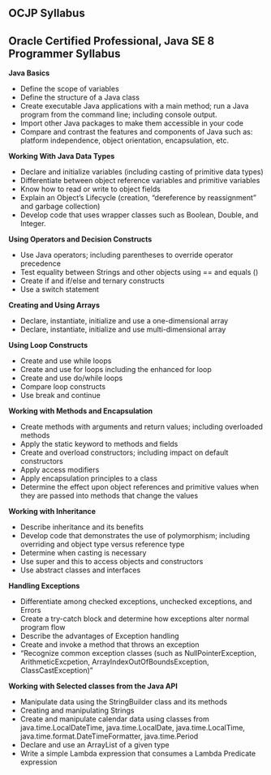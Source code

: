 <html>
  <body>
    <h2>OCJP Syllabus</h2>
    <div class="entry">
								<h2><span id="trackTitle">Oracle Certified Professional, Java SE 8 Programmer Syllabus</span></h2>
<p><strong>Java Basics </strong></p>
<ul>
<li>Define the scope of variables</li>
<li>Define the structure of a Java class</li>
<li>Create executable Java applications with a main method; run a Java program from the command line; including console output.</li>
<li>Import other Java packages to make them accessible in your code</li>
<li>Compare and contrast the features and components of Java such as: platform independence, object orientation, encapsulation, etc.</li>
</ul>
<div><strong>Working With Java Data Types </strong></div>
<ul>
<li>Declare and initialize variables (including casting of primitive data types)</li>
<li>Differentiate between object reference variables and primitive variables</li>
<li>Know how to read or write to object fields</li>
<li>Explain an Object&#8217;s Lifecycle (creation, &#8220;dereference by reassignment&#8221; and garbage collection)</li>
<li>Develop code that uses wrapper classes such as Boolean, Double, and Integer.</li>
</ul>
<div><strong>Using Operators and Decision Constructs </strong></div>
<ul>
<li>Use Java operators; including parentheses to override operator precedence</li>
<li>Test equality between Strings and other objects using == and equals ()</li>
<li>Create if and if/else and ternary constructs</li>
<li>Use a switch statement</li>
</ul>
<div><strong>Creating and Using Arrays </strong></div>
<ul>
<li>Declare, instantiate, initialize and use a one-dimensional array</li>
<li>Declare, instantiate, initialize and use multi-dimensional array</li>
</ul>
<div><strong>Using Loop Constructs </strong></div>
<ul>
<li>Create and use while loops</li>
<li>Create and use for loops including the enhanced for loop</li>
<li>Create and use do/while loops</li>
<li>Compare loop constructs</li>
<li>Use break and continue</li>
</ul>
<div><strong>Working with Methods and Encapsulation </strong></div>
<ul>
<li>Create methods with arguments and return values; including overloaded methods</li>
<li>Apply the static keyword  to methods and fields</li>
<li>Create and overload constructors; including impact on default constructors</li>
<li>Apply access modifiers</li>
<li>Apply encapsulation principles to a class</li>
<li>Determine the effect upon object references and primitive values when they are passed  into methods that change the values</li>
</ul>
<div><strong>Working with Inheritance </strong></div>
<ul>
<li>Describe inheritance and its benefits</li>
<li>Develop code that demonstrates the use of polymorphism; including overriding and object type versus reference type</li>
<li>Determine when casting is necessary</li>
<li>Use super and this to access objects and constructors</li>
<li>Use abstract classes and interfaces</li>
</ul>
<div><strong>Handling Exceptions </strong></div>
<ul>
<li>Differentiate among checked exceptions, unchecked exceptions, and Errors</li>
<li>Create a try-catch block and determine how exceptions alter normal program flow</li>
<li>Describe the advantages of Exception handling</li>
<li>Create and invoke a method that throws an exception</li>
<li>&#8220;Recognize common exception classes (such as NullPointerException, ArithmeticExcpetion, ArrayIndexOutOfBoundsException, ClassCastException)&#8221;</li>
</ul>
<div><strong>Working with Selected classes from the Java API </strong></div>
<ul>
<li>Manipulate data using the StringBuilder class and its methods</li>
<li>Creating and manipulating Strings</li>
<li>Create and manipulate calendar data using classes from java.time.LocalDateTime,  java.time.LocalDate, java.time.LocalTime, java.time.format.DateTimeFormatter, java.time.Period</li>
<li>Declare and use an ArrayList of a given type</li>
<li>Write a simple Lambda expression that consumes a Lambda Predicate expression</li>
</ul>
															
  </body>
</html>
